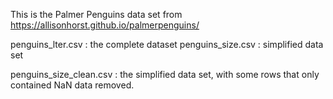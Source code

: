 This is the Palmer Penguins data set from https://allisonhorst.github.io/palmerpenguins/

penguins_lter.csv : the complete dataset
penguins_size.csv : simplified data set

penguins_size_clean.csv : the simplified data set, with some rows that only contained NaN data removed.

